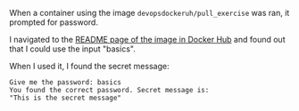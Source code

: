 When a container using the image `devopsdockeruh/pull_exercise` was ran, it
prompted for password. 

I navigated to the [README page of the image in Docker Hub](https://hub.docker.com/r/devopsdockeruh/pull_exercise)
and found out that I could use the input "basics". 

When I used it, I found the secret message:

```
Give me the password: basics
You found the correct password. Secret message is:
"This is the secret message"
```